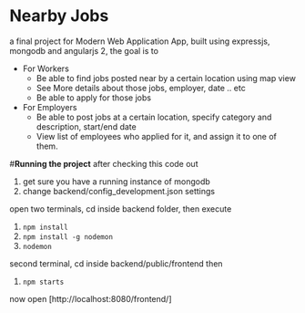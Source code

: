 # Nearby Jobs
a final project for Modern Web Application App, built using expressjs, mongodb and angularjs 2, the goal is to 
* For Workers
  * Be able to find jobs posted near by a certain location using map view
  * See More details about those jobs, employer, date .. etc
  * Be able to apply for those jobs 
* For Employers
  * Be able to post jobs at a certain location, specify category and description, start/end date
  * View list of employees who applied for it, and assign it to one of them.
  
  

#**Running the project**
after checking this code out 

1. get sure you have a running instance of mongodb
2. change backend/config_development.json settings 

open two terminals, cd inside backend folder, then execute 

1. `npm install`
2. `npm install -g nodemon` 
3. `nodemon`

second terminal, cd inside backend/public/frontend then

1. `npm starts`

now open [http://localhost:8080/frontend/]

